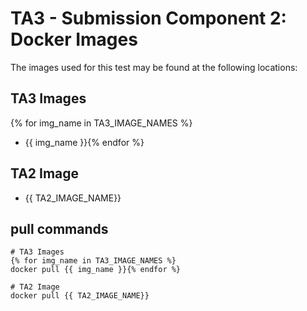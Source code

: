 # TA3 - Submission Component 2: Docker Images

The images used for this test may be found at the following locations:

## TA3 Images
{% for img_name in TA3_IMAGE_NAMES %}
 - {{ img_name }}{% endfor %}

## TA2 Image

 - {{ TA2_IMAGE_NAME}}

## pull commands

```
# TA3 Images
{% for img_name in TA3_IMAGE_NAMES %}
docker pull {{ img_name }}{% endfor %}

# TA2 Image
docker pull {{ TA2_IMAGE_NAME}}
```
